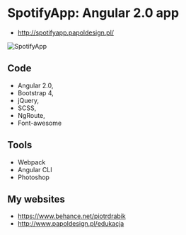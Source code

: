 # SpotifyApp: Angular 2.0 app

- http://spotifyapp.papoldesign.pl/ 

![SpotifyApp](http://papoldesign.pl/cert/spotifyapp.jpg)

## Code

- Angular 2.0, 
- Bootstrap 4, 
- jQuery, 
- SCSS, 
- NgRoute, 
- Font-awesome

## Tools

- Webpack
- Angular CLI
- Photoshop

## My websites

- https://www.behance.net/piotrdrabik
- http://www.papoldesign.pl/edukacja